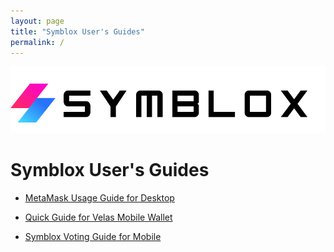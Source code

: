 ```yaml
---
layout: page
title: "Symblox User's Guides"
permalink: /
---
```


![Symblox Logo](assets/SymbloxLogoName.png "Symblox Logo")

# Symblox User's Guides

-   [MetaMask Usage Guide for Desktop](https://symblox.github.io/guides/yield-farming/2020/10/22/symblox-guide-for-pc)

-   [Quick Guide for Velas Mobile Wallet](https://symblox.github.io/guides/yield-farming/2020/10/22/symblox-guide-for-mobile)

-   [Symblox Voting Guide for Mobile](https://github.com/hungypoo/symblox.github.io/blob/master/_posts/Symblox%20Voting%20Guide)
